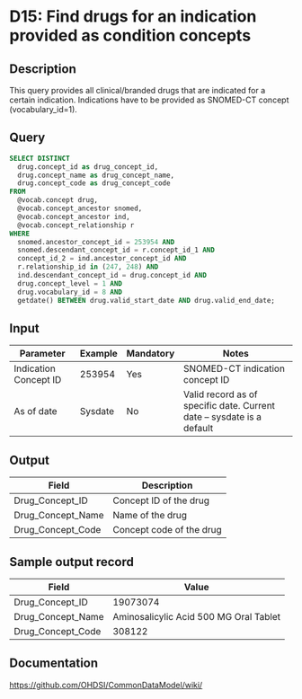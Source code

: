 <!---
Group:drug
Name:D15 Find drugs for an indication provided as condition concepts
Author:Patrick Ryan
CDM Version: 5.0
-->

# D15: Find drugs for an indication provided as condition concepts

## Description
This query provides all clinical/branded drugs that are indicated for a certain indication. Indications have to be provided as SNOMED-CT concept (vocabulary_id=1).

## Query
```sql
SELECT DISTINCT
  drug.concept_id as drug_concept_id,
  drug.concept_name as drug_concept_name,
  drug.concept_code as drug_concept_code
FROM
  @vocab.concept drug,
  @vocab.concept_ancestor snomed,
  @vocab.concept_ancestor ind,
  @vocab.concept_relationship r
WHERE
  snomed.ancestor_concept_id = 253954 AND
  snomed.descendant_concept_id = r.concept_id_1 AND
  concept_id_2 = ind.ancestor_concept_id AND
  r.relationship_id in (247, 248) AND
  ind.descendant_concept_id = drug.concept_id AND
  drug.concept_level = 1 AND
  drug.vocabulary_id = 8 AND
  getdate() BETWEEN drug.valid_start_date AND drug.valid_end_date;
```

## Input

|  Parameter |  Example |  Mandatory |  Notes |
| --- | --- | --- | --- |
|  Indication Concept ID |  253954 |  Yes | SNOMED-CT indication concept ID |
|  As of date |  Sysdate |  No | Valid record as of specific date. Current date – sysdate is a default |

## Output

| Field |  Description |
| --- | --- |
|  Drug_Concept_ID |  Concept ID of the drug |
|  Drug_Concept_Name |  Name of the drug |
|  Drug_Concept_Code |  Concept code of the drug |

## Sample output record

| Field |  Value |
| --- | --- |
|  Drug_Concept_ID |  19073074 |
|  Drug_Concept_Name |  Aminosalicylic Acid 500 MG Oral Tablet |
|  Drug_Concept_Code |  308122 |



## Documentation
https://github.com/OHDSI/CommonDataModel/wiki/
